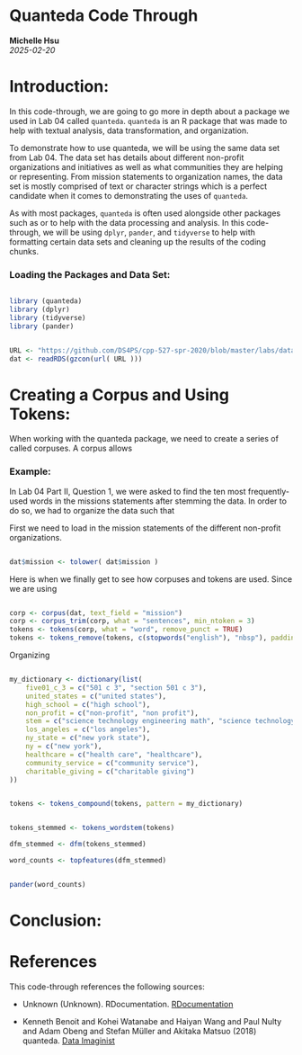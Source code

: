 # Quanteda Code Through 
**Michelle Hsu**  
*2025-02-20*

# Introduction: 

<p>
In this code-through, we are going to go more in depth about a package we used in Lab 04 called <code>quanteda</code>. 
<code>quanteda</code> is an R package that was made to help with textual analysis, data transformation, and organization.
</p>

<p>
To demonstrate how to use quanteda, we will be using the same data set from Lab 04. The data set has details about different non-profit organizations and initiatives as well as what communities they are helping or representing. From mission statements to organization names, the data set is mostly comprised of text or character strings which is a perfect candidate when it comes to demonstrating the uses of <code>quanteda</code>.
</p>

<p>
As with most packages, <code>quanteda</code> is often used alongside other packages such as  or  to help with the data processing and analysis. In this code-through, we will be using <code>dplyr</code>, <code>pander</code>, and <code>tidyverse</code> to help with formatting certain data sets and cleaning up the results of the coding chunks. 
</p>

### Loading the Packages and Data Set:

```r

library (quanteda)
library (dplyr)
library (tidyverse)
library (pander)

```

<p> </p>

```r

URL <- "https://github.com/DS4PS/cpp-527-spr-2020/blob/master/labs/data/IRS-1023-EZ-MISSIONS.rds?raw=true"
dat <- readRDS(gzcon(url( URL )))

```

# Creating a Corpus and Using Tokens:

When working with the quanteda package, we need to create a series of called corpuses. A corpus allows 

### Example: 

In Lab 04 Part II, Question 1, we were asked to find the ten most frequently-used words in the missions statements after stemming the data. In order to do so, we had to organize the data such that 

First we need to load in the mission statements of the different non-profit organizations.

```r

dat$mission <- tolower( dat$mission )

```

Here is when we finally get to see how corpuses and tokens are used. Since we are using 

```r

corp <- corpus(dat, text_field = "mission")
corp <- corpus_trim(corp, what = "sentences", min_ntoken = 3)
tokens <- tokens(corp, what = "word", remove_punct = TRUE)
tokens <- tokens_remove(tokens, c(stopwords("english"), "nbsp"), padding = FALSE)

```

Organizing 

```r

my_dictionary <- dictionary(list(
    five01_c_3 = c("501 c 3", "section 501 c 3"),
    united_states = c("united states"),
    high_school = c("high school"),
    non_profit = c("non-profit", "non profit"),
    stem = c("science technology engineering math", "science technology engineering mathematics"),
    los_angeles = c("los angeles"),
    ny_state = c("new york state"),
    ny = c("new york"),
    healthcare = c("health care", "healthcare"),
    community_service = c("community service"),
    charitable_giving = c("charitable giving")
))

```

```r

tokens <- tokens_compound(tokens, pattern = my_dictionary)

```

```r

tokens_stemmed <- tokens_wordstem(tokens)

dfm_stemmed <- dfm(tokens_stemmed)

word_counts <- topfeatures(dfm_stemmed)

```

```r

pander(word_counts)

```

# Conclusion:

# References

This code-through references the following sources:

* Unknown (Unknown). RDocumentation. [RDocumentation](https://www.rdocumentation.org/packages/quanteda/versions/0.9.2-0/topics/corpus)

* Kenneth Benoit and Kohei Watanabe and Haiyan Wang and Paul Nulty and Adam Obeng and Stefan Müller and Akitaka Matsuo (2018) quanteda. [Data Imaginist](https://quanteda.io/articles/quickstart.html)